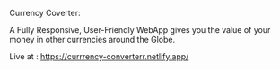 Currency Coverter:

A Fully Responsive, User-Friendly WebApp gives you the value of your money in other currencies around the Globe.

Live at : https://currrency-converterr.netlify.app/
